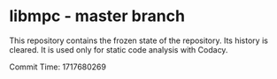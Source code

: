 # libmpc - master branch

This repository contains the frozen state of the repository.
Its history is cleared. It is used only for static code
analysis with Codacy.

Commit Time: 1717680269